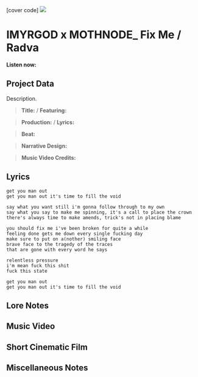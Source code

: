 [cover code] ![](57175019_319474918741616_8502199518755923887_n.jpg)

# IMYRGOD x MOTHNODE_ Fix Me / Radva

**Listen now:** 

## Project Data

Description.

> **Title:**  / **Featuring:** 

> **Production:**  / **Lyrics:** 

> **Beat:**

> **Narrative Design:**

> **Music Video Credits:**


## Lyrics

```
get you man out
get you man out it's time to fill the void

say what you want still i'm gonna follow through to my own
say what you say to make me spinning, it's a call to place the crown
there's always time to make amends, trick's not in placing blame

you should fix me i've been broken for quite a while
feeling done gets me down every single fucking day
make sure to put on a(nother) smiling face
brave face to the tragedy of the traces
that are gone with every word he says

relentless pressure 
i'm mean fuck this shit
fuck this state 

get you man out
get you man out it's time to fill the void

```

## Lore Notes

## Music Video

## Short Cinematic Film

## Miscellaneous Notes
